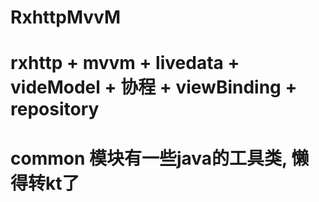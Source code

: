 # RxhttpMvvM

# rxhttp + mvvm + livedata + videModel + 协程 + viewBinding + repository
# common 模块有一些java的工具类, 懒得转kt了
